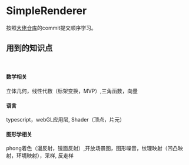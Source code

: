 # SimpleRenderer

按照<a href="https://github.com/jwagner/webglice">大佬仓库</a>的commit提交顺序学习。

<h2>用到的知识点</h2><br/>
<h4>数学相关</h4> 立体几何，线性代数（标架变换，MVP）,三角函数，向量<br/>
<h4>语言</h4>typescript，webGL应用层, Shader（顶点，片元）<br/>
<h4>图形学相关</h4> phong着色（漫反射，镜面反射）,开放场景图，图形噪音，纹理映射（凹凸映射，环境映射），采样, 反走样
